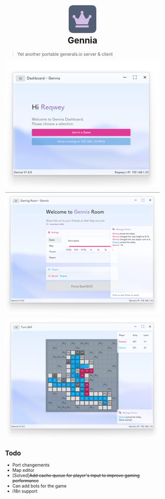 <h1 align="center">
  <img src="assets/img/favicon-new.png" style="height: 90px;"alt="Gennia">
  <br>
  Gennia
</h1>

> Yet another portable generals.io server & client

![**Gennia Dashboard**](assets/img/readme-image-1.png)

![**Gennia Lobby**](assets/img/readme-image-2.png)

![**Gennia Game UI**](assets/img/readme-image-3.png)

## Todo

* Port changements
* Map editor
* [Solved]~~Add cache queue for player's input to improve gaming performance~~
* Can add bots for the game
* i18n support
